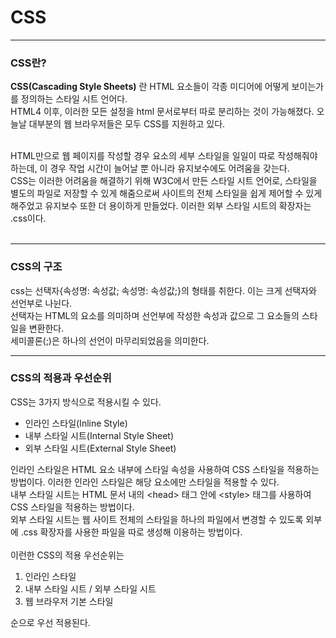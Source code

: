 # CSS
---

### CSS란?

**CSS(Cascading Style Sheets)** 란 HTML 요소들이 각종 미디어에 어떻게 보이는가를 정의하는 스타일 시트 언어다.<br>
HTML4 이후, 이러한 모든 설정을 html 문서로부터 따로 분리하는 것이 가능해졌다. 
오늘날 대부분의 웹 브라우저들은 모두 CSS를 지원하고 있다.<br>
<br>

HTML만으로 웹 페이지를 작성할 경우 요소의 세부 스타일을 일일이 따로 작성해줘야 하는데, 
이 경우 작업 시간이 늘어날 뿐 아니라 유지보수에도 어려움을 갖는다.<br>
CSS는 이러한 어려움을 해결하기 위해 W3C에서 만든 스타일 시트 언어로, 
스타일을 별도의 파일로 저장할 수 있게 해줌으로써 사이트의 전체 스타일을 쉽게 제어할 수 있게 해주었고
유지보수 또한 더 용이하게 만들었다. 이러한 외부 스타일 시트의 확장자는 .css이다.<br>
<br>

---

### CSS의 구조

css는 선택자{속성명: 속성값; 속성명: 속성값;}의 형태를 취한다. 이는 크게 선택자와 선언부로 나뉜다.<br>
선택자는 HTML의 요소를 의미하며 선언부에 작성한 속성과 값으로 그 요소들의 스타일을 변환한다.<br>
세미콜론(;)은 하나의 선언이 마무리되었음을 의미한다.<br>

---

### CSS의 적용과 우선순위

CSS는 3가지 방식으로 적용시킬 수 있다.<br>

* 인라인 스타일(Inline Style)
* 내부 스타일 시트(Internal Style Sheet)
* 외부 스타일 시트(External Style Sheet)

인라인 스타일은 HTML 요소 내부에 스타일 속성을 사용하여 CSS 스타일을 적용하는 방법이다.
이러한 인라인 스타일은 해당 요소에만 스타일을 적용할 수 있다.<br>
내부 스타일 시트는 HTML 문서 내의 \<head> 태그 안에 \<style> 태그를 사용하여
CSS 스타일을 적용하는 방법이다.<br>
외부 스타일 시트는 웹 사이트 전체의 스타일을 하나의 파일에서 변경할 수 있도록
외부에 .css 확장자를 사용한 파일을 따로 생성해 이용하는 방법이다.<br>
<br>
이런한 CSS의 적용 우선순위는<br>

1. 인라인 스타일
2. 내부 스타일 시트 / 외부 스타일 시트
3. 웹 브라우저 기본 스타일

순으로 우선 적용된다.